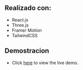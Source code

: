 
## Realizado con:

- React.js
- Three.js
- Framer Motion
- TailwindCSS

## Demostracion

- Click [here](https://shaq-portfolio.netlify.app/) to view the live demo.
